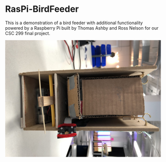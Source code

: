 # RasPi-BirdFeeder

This is a demonstration of a bird feeder with additional functionality powered by a Raspberry Pi built by Thomas Ashby and Ross Nelson for our CSC 299 final project.

![Bird Feeder](pics/pic0.JPG?raw=true "Title")
